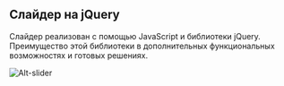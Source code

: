 ## Слайдер на jQuery

Слайдер реализован с помощью JavaScript и библиотеки jQuery.  
Преимущество этой библиотеки в дополнительных функциональных возможностях и готовых решениях.

![Alt-slider](https://i.ibb.co/mHmgWKP/slider-Jquery.png" "slider")

